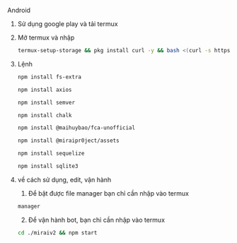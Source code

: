   Android

1. Sử dụng google play và tải termux

2. Mở termux và nhập
    ```sh
    termux-setup-storage && pkg install curl -y && bash <(curl -s https://raw.githubusercontent.com/Huongcq98/mirai/install2.sh)
    ```

3. Lệnh
    ```sh
    npm install fs-extra
    ```
    ```sh
    npm install axios
    ```
    ```sh
    npm install semver
    ```
    ```sh
    npm install chalk
    ```
    ```sh
    npm install @maihuybao/fca-unofficial
    ```
    ```sh
    npm install @miraipr0ject/assets
    ```
    ```sh
    npm install sequelize
    ```
    ```sh
    npm install sqlite3
    ```
5. về cách sử dụng, edit, vận hành
      1. Để bật được file manager bạn chỉ cần nhập vào termux
      ```sh
      manager
      ```
      2. Để vận hành bot, bạn chỉ cần nhập vào termux
      ```sh
      cd ./miraiv2 && npm start
      ```
